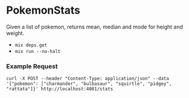 # PokemonStats
Given a list of pokemon, returns mean, median and mode for height and weight.

* `mix deps.get`
* `mix run --no-halt`

### Example Request
```
curl -X POST --header "Content-Type: application/json" --data '{"pokemon": ["charmander", "bulbasaur", "squirtle", "pidgey", "rattata"]}' http://localhost:4001/stats
```

